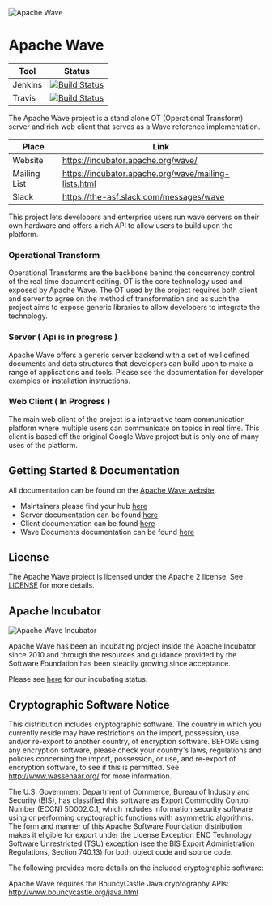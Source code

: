 
![Apache Wave](https://cdn.rawgit.com/wisebaldone/incubator-wave/b26efbae/assets/ApacheWaveCircleLogo.svg)
# Apache Wave

| Tool | Status |
| --- | --- |
| Jenkins | [![Build Status](https://builds.apache.org/buildStatus/icon?job=wave-small_tests)](https://builds.apache.org/job/wave-small_tests) |
| Travis | [![Build Status](https://travis-ci.org/apache/incubator-wave.svg?branch=master)](https://travis-ci.org/apache/incubator-wave) |



The Apache Wave project is a stand alone OT (Operational Transform) server and 
rich web client that serves as a Wave reference implementation.

| Place | Link |
| --- | --- |
| Website | https://incubator.apache.org/wave/ |
| Mailing List | https://incubator.apache.org/wave/mailing-lists.html |
| Slack | https://the-asf.slack.com/messages/wave |


This project lets developers and enterprise users run wave servers on their own 
hardware and offers a rich API to allow users to build upon the platform.

### Operational Transform

Operational Transforms are the backbone behind the concurrency control of 
the real time document editing. OT is the core technology used and exposed by
Apache Wave. The OT used by the project requires both client and server to 
agree on the method of transformation and as such the project aims to expose
generic libraries to allow developers to integrate the technology.

### Server ( Api is in progress )

Apache Wave offers a generic server backend with a set of well defined 
documents and data structures that developers can build upon to make a range
of applications and tools. Please see the documentation for developer examples 
or installation instructions.

### Web Client ( In Progress )

The main web client of the project is a interactive team communication platform
where multiple users can communicate on topics in real time. This client is 
based off the original Google Wave project but is only one of many uses of the 
platform.

## Getting Started & Documentation

All documentation can be found on the [Apache Wave website](https://incubator.apache.org/wave/).

* Maintainers please find your hub [here](MAINTAINERS.md)
* Server documentation can be found [here]()
* Client documentation can be found [here]()
* Wave Documents documentation can be found [here]()

## License

The Apache Wave project is licensed under the Apache 2 license. 
See [LICENSE](LICENSE) for more details.

## Apache Incubator

![Apache Wave Incubator](http://incubator.apache.org/images/incubator_feather_egg_logo.png)

Apache Wave has been an incubating project inside the Apache Incubator since 
2010 and through the resources and guidance provided by the Software Foundation
has been steadily growing since acceptance.

Please see [here](http://incubator.apache.org/projects/wave.html) for our 
incubating status.

## Cryptographic Software Notice

This distribution includes cryptographic software.  The country in
which you currently reside may have restrictions on the import,
possession, use, and/or re-export to another country, of
encryption software.  BEFORE using any encryption software, please
check your country's laws, regulations and policies concerning the
import, possession, or use, and re-export of encryption software, to
see if this is permitted.  See <http://www.wassenaar.org/> for more
information.

The U.S. Government Department of Commerce, Bureau of Industry and
Security (BIS), has classified this software as Export Commodity
Control Number (ECCN) 5D002.C.1, which includes information security
software using or performing cryptographic functions with asymmetric
algorithms.  The form and manner of this Apache Software Foundation
distribution makes it eligible for export under the License Exception
ENC Technology Software Unrestricted (TSU) exception (see the BIS
Export Administration Regulations, Section 740.13) for both object
code and source code.

The following provides more details on the included cryptographic
software:

  Apache Wave requires the BouncyCastle Java cryptography APIs:
    http://www.bouncycastle.org/java.html
